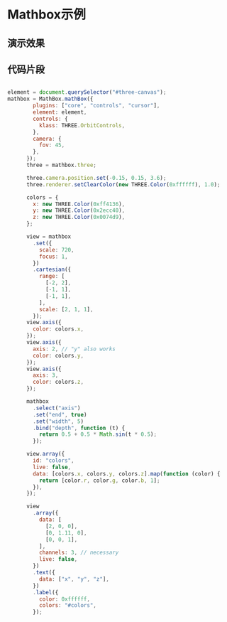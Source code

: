# Mathbox示例

## 演示效果
<script
      type="text/javascript"
      src="https://cdn.jsdelivr.net/npm/@editorjs/editorjs@2.25.0/dist/editor.min.js"
    ></script>
<script
      type="text/javascript"
      src="https://cdn.jsdelivr.net/npm/three@0.137.0/build/three.min.js"
    ></script>
<script
      type="text/javascript"
      src="https://cdn.jsdelivr.net/npm/three@0.137.0/examples/js/controls/OrbitControls.js"
></script>
 <script
      type="text/javascript"
      src="https://cdn.jsdelivr.net/npm/mathbox@latest/build/bundle/mathbox.js"
></script>

<div id="three-canvas">

</div>


<script>

element = document.querySelector("#three-canvas");
mathbox = MathBox.mathBox({
        plugins: ["core", "controls", "cursor"],
        element: element,
        controls: {
          klass: THREE.OrbitControls,
        },
        camera: {
          fov: 45,
        },
      });
      three = mathbox.three;

      three.camera.position.set(-0.15, 0.15, 3.6);
      three.renderer.setClearColor(new THREE.Color(0xffffff), 1.0);

      colors = {
        x: new THREE.Color(0xff4136),
        y: new THREE.Color(0x2ecc40),
        z: new THREE.Color(0x0074d9),
      };

      view = mathbox
        .set({
          scale: 720,
          focus: 1,
        })
        .cartesian({
          range: [
            [-2, 2],
            [-1, 1],
            [-1, 1],
          ],
          scale: [2, 1, 1],
        });
      view.axis({
        color: colors.x,
      });
      view.axis({
        axis: 2, // "y" also works
        color: colors.y,
      });
      view.axis({
        axis: 3,
        color: colors.z,
      });

      mathbox
        .select("axis")
        .set("end", true)
        .set("width", 5)
        .bind("depth", function (t) {
          return 0.5 + 0.5 * Math.sin(t * 0.5);
        });

      view.array({
        id: "colors",
        live: false,
        data: [colors.x, colors.y, colors.z].map(function (color) {
          return [color.r, color.g, color.b, 1];
        }),
      });

      view
        .array({
          data: [
            [2, 0, 0],
            [0, 1.11, 0],
            [0, 0, 1],
          ],
          channels: 3, // necessary
          live: false,
        })
        .text({
          data: ["x", "y", "z"],
        })
        .label({
          color: 0xffffff,
          colors: "#colors",
        });

</script>

## 代码片段

```js

element = document.querySelector("#three-canvas");
mathbox = MathBox.mathBox({
        plugins: ["core", "controls", "cursor"],
        element: element,
        controls: {
          klass: THREE.OrbitControls,
        },
        camera: {
          fov: 45,
        },
      });
      three = mathbox.three;

      three.camera.position.set(-0.15, 0.15, 3.6);
      three.renderer.setClearColor(new THREE.Color(0xffffff), 1.0);

      colors = {
        x: new THREE.Color(0xff4136),
        y: new THREE.Color(0x2ecc40),
        z: new THREE.Color(0x0074d9),
      };

      view = mathbox
        .set({
          scale: 720,
          focus: 1,
        })
        .cartesian({
          range: [
            [-2, 2],
            [-1, 1],
            [-1, 1],
          ],
          scale: [2, 1, 1],
        });
      view.axis({
        color: colors.x,
      });
      view.axis({
        axis: 2, // "y" also works
        color: colors.y,
      });
      view.axis({
        axis: 3,
        color: colors.z,
      });

      mathbox
        .select("axis")
        .set("end", true)
        .set("width", 5)
        .bind("depth", function (t) {
          return 0.5 + 0.5 * Math.sin(t * 0.5);
        });

      view.array({
        id: "colors",
        live: false,
        data: [colors.x, colors.y, colors.z].map(function (color) {
          return [color.r, color.g, color.b, 1];
        }),
      });

      view
        .array({
          data: [
            [2, 0, 0],
            [0, 1.11, 0],
            [0, 0, 1],
          ],
          channels: 3, // necessary
          live: false,
        })
        .text({
          data: ["x", "y", "z"],
        })
        .label({
          color: 0xffffff,
          colors: "#colors",
        });

```

